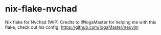 # nix-flake-nvchad
Nix flake for Nvchad (WIP)
Credits to @IogaMaster for helping me with this flake, check out his config! https://github.com/IogaMaster/neovim
